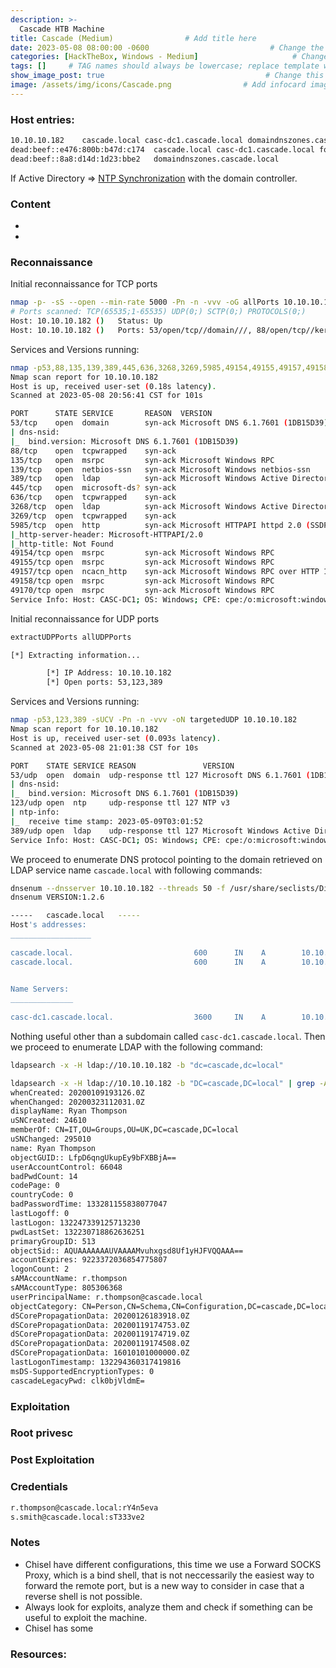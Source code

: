 ```yaml
---
description: >-
  Cascade HTB Machine
title: Cascade (Medium)                # Add title here
date: 2023-05-08 08:00:00 -0600                           # Change the date to match completion date
categories: [HackTheBox, Windows - Medium]                     # Change Templates to Writeup
tags: []     # TAG names should always be lowercase; replace template with writeup, and add relevant tags
show_image_post: true                                    # Change this to true
image: /assets/img/icons/Cascade.png                # Add infocard image here for post preview image
---
```

### Host entries:
```bash
10.10.10.182    cascade.local casc-dc1.cascade.local domaindnszones.cascade.local forestdnszones.cascade.local hostmaster.cascade.local casc-dc1
dead:beef::e476:800b:b47d:c174  cascade.local casc-dc1.cascade.local forestdnszones.cascade.local domaindnszones.cascade.local
dead:beef::8a8:d14d:1d23:bbe2   domaindnszones.cascade.local
```

If Active Directory => [NTP Synchronization](https://shuciran.github.io/posts/NTP-Synchronization/) with the domain controller.

### Content

- 
- 

### Reconnaissance

Initial reconnaissance for TCP ports
```bash
nmap -p- -sS --open --min-rate 5000 -Pn -n -vvv -oG allPorts 10.10.10.182
# Ports scanned: TCP(65535;1-65535) UDP(0;) SCTP(0;) PROTOCOLS(0;)
Host: 10.10.10.182 ()   Status: Up
Host: 10.10.10.182 ()   Ports: 53/open/tcp//domain///, 88/open/tcp//kerberos-sec///, 135/open/tcp//msrpc///, 139/open/tcp//netbios-ssn///, 389/open/tcp//ldap///, 445/open/tcp//microsoft-ds///, 636/open/tcp//ldapssl///, 3268/open/tcp//globalcatLDAP///, 3269/open/tcp//globalcatLDAPssl///, 5985/open/tcp//wsman///, 49154/open/tcp//unknown///, 49155/open/tcp//unknown///, 49157/open/tcp//unknown///, 49158/open/tcp//unknown///, 49170/open/tcp//unknown///
```

Services and Versions running:
```bash
nmap -p53,88,135,139,389,445,636,3268,3269,5985,49154,49155,49157,49158,49170 -sCV -Pn -n -vvvv -oN targeted 10.10.10.182
Nmap scan report for 10.10.10.182
Host is up, received user-set (0.18s latency).
Scanned at 2023-05-08 20:56:41 CST for 101s

PORT      STATE SERVICE       REASON  VERSION
53/tcp    open  domain        syn-ack Microsoft DNS 6.1.7601 (1DB15D39) (Windows Server 2008 R2 SP1)
| dns-nsid: 
|_  bind.version: Microsoft DNS 6.1.7601 (1DB15D39)
88/tcp    open  tcpwrapped    syn-ack
135/tcp   open  msrpc         syn-ack Microsoft Windows RPC
139/tcp   open  netbios-ssn   syn-ack Microsoft Windows netbios-ssn
389/tcp   open  ldap          syn-ack Microsoft Windows Active Directory LDAP (Domain: cascade.local, Site: Default-First-Site-Name)
445/tcp   open  microsoft-ds? syn-ack
636/tcp   open  tcpwrapped    syn-ack
3268/tcp  open  ldap          syn-ack Microsoft Windows Active Directory LDAP (Domain: cascade.local, Site: Default-First-Site-Name)
3269/tcp  open  tcpwrapped    syn-ack
5985/tcp  open  http          syn-ack Microsoft HTTPAPI httpd 2.0 (SSDP/UPnP)
|_http-server-header: Microsoft-HTTPAPI/2.0
|_http-title: Not Found
49154/tcp open  msrpc         syn-ack Microsoft Windows RPC
49155/tcp open  msrpc         syn-ack Microsoft Windows RPC
49157/tcp open  ncacn_http    syn-ack Microsoft Windows RPC over HTTP 1.0
49158/tcp open  msrpc         syn-ack Microsoft Windows RPC
49170/tcp open  msrpc         syn-ack Microsoft Windows RPC
Service Info: Host: CASC-DC1; OS: Windows; CPE: cpe:/o:microsoft:windows_server_2008:r2:sp1, cpe:/o:microsoft:windows
```

Initial reconnaissance for UDP ports 
```bash
extractUDPPorts allUDPPorts

[*] Extracting information...

        [*] IP Address: 10.10.10.182
        [*] Open ports: 53,123,389
```

Services and Versions running:
```bash
nmap -p53,123,389 -sUCV -Pn -n -vvv -oN targetedUDP 10.10.10.182
Nmap scan report for 10.10.10.182
Host is up, received user-set (0.093s latency).
Scanned at 2023-05-08 21:01:38 CST for 10s

PORT    STATE SERVICE REASON               VERSION
53/udp  open  domain  udp-response ttl 127 Microsoft DNS 6.1.7601 (1DB15D39) (Windows Server 2008 R2 SP1)
| dns-nsid: 
|_  bind.version: Microsoft DNS 6.1.7601 (1DB15D39)
123/udp open  ntp     udp-response ttl 127 NTP v3
| ntp-info: 
|_  receive time stamp: 2023-05-09T03:01:52
389/udp open  ldap    udp-response ttl 127 Microsoft Windows Active Directory LDAP (Domain: cascade.local, Site: Default-First-Site-Name)
Service Info: Host: CASC-DC1; OS: Windows; CPE: cpe:/o:microsoft:windows_server_2008:r2:sp1, cpe:/o:microsoft:windows
```
We proceed to enumerate DNS protocol pointing to the domain retrieved on LDAP service name `cascade.local` with following commands:
```bash
dnsenum --dnsserver 10.10.10.182 --threads 50 -f /usr/share/seclists/Discovery/DNS/subdomains-top1million-5000.txt cascade.local
dnsenum VERSION:1.2.6

-----   cascade.local   -----                                                                                                                                                 
Host's addresses:                                                                                                                                                    
__________________                                                                                                                                                   
                                                                                                                                                                     
cascade.local.                           600      IN    A        10.10.10.182                                                                                        
cascade.local.                           600      IN    A        10.10.10.183

                                                                                                                                                                     
Name Servers:                                                                                                                                                        
______________                                                                                                                                                       
                                                                                                                                                                     
casc-dc1.cascade.local.                  3600     IN    A        10.10.10.182
``` 

Nothing useful other than a subdomain called `casc-dc1.cascade.local`.
Then we proceed to enumerate LDAP with the following command:
```bash
ldapsearch -x -H ldap://10.10.10.182 -b "dc=cascade,dc=local"
```

```bash
ldapsearch -x -H ldap://10.10.10.182 -b "DC=cascade,DC=local" | grep -A 20 -B 20 r.thompson 
whenCreated: 20200109193126.0Z
whenChanged: 20200323112031.0Z
displayName: Ryan Thompson
uSNCreated: 24610
memberOf: CN=IT,OU=Groups,OU=UK,DC=cascade,DC=local
uSNChanged: 295010
name: Ryan Thompson
objectGUID:: LfpD6qngUkupEy9bFXBBjA==
userAccountControl: 66048
badPwdCount: 14
codePage: 0
countryCode: 0
badPasswordTime: 133281155838077047
lastLogoff: 0
lastLogon: 132247339125713230
pwdLastSet: 132230718862636251
primaryGroupID: 513
objectSid:: AQUAAAAAAAUVAAAAMvuhxgsd8Uf1yHJFVQQAAA==
accountExpires: 9223372036854775807
logonCount: 2
sAMAccountName: r.thompson
sAMAccountType: 805306368
userPrincipalName: r.thompson@cascade.local
objectCategory: CN=Person,CN=Schema,CN=Configuration,DC=cascade,DC=local
dSCorePropagationData: 20200126183918.0Z
dSCorePropagationData: 20200119174753.0Z
dSCorePropagationData: 20200119174719.0Z
dSCorePropagationData: 20200119174508.0Z
dSCorePropagationData: 16010101000000.0Z
lastLogonTimestamp: 132294360317419816
msDS-SupportedEncryptionTypes: 0
cascadeLegacyPwd: clk0bjVldmE=
```


### Exploitation


### Root privesc

### Post Exploitation

### Credentials
```bash
r.thompson@cascade.local:rY4n5eva
s.smith@cascade.local:sT333ve2
```

### Notes

-   Chisel have different configurations, this time we use a Forward SOCKS Proxy, which is a bind shell, that is not neccessarily the easiest way to forward the remote port, but is a new way to consider in case that a reverse shell is not possible.
-   Always look for exploits, analyze them and check if something can be useful to exploit the machine.
-   Chisel has some

### Resources:



